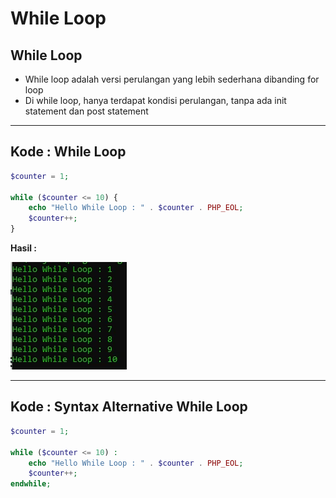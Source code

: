 # While Loop

## While Loop

- While loop adalah versi perulangan yang lebih sederhana dibanding for loop
- Di while loop, hanya terdapat kondisi perulangan, tanpa ada init statement dan post statement

---

## Kode : While Loop

```php
$counter = 1;

while ($counter <= 10) {
    echo "Hello While Loop : " . $counter . PHP_EOL;
    $counter++;
}
```

**Hasil :**

![1](../assets/img/24/1.webp)

---

## Kode : Syntax Alternative While Loop

```php
$counter = 1;

while ($counter <= 10) :
    echo "Hello While Loop : " . $counter . PHP_EOL;
    $counter++;
endwhile;
```